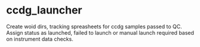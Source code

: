# ccdg_launcher
Create woid dirs, tracking spreasheets for ccdg samples passed to QC.
Assign status as launched, failed to launch or manual launch required based on instrument data checks.

